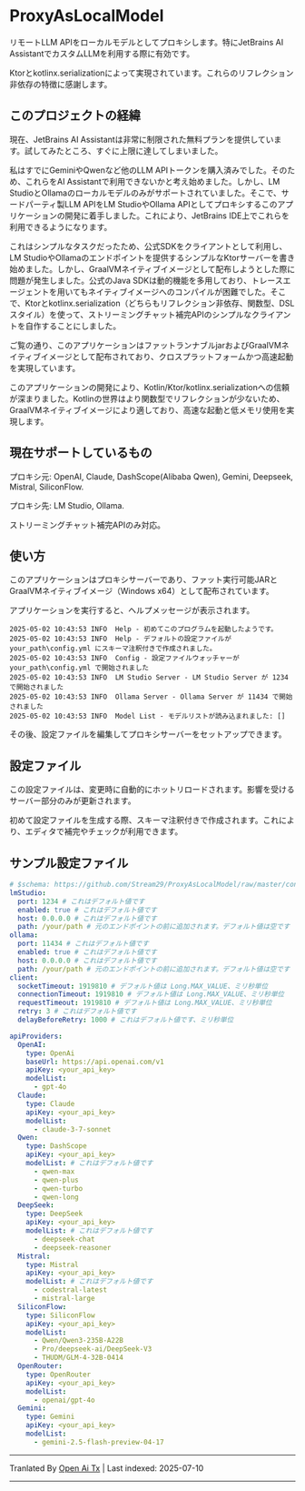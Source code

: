# ProxyAsLocalModel

リモートLLM APIをローカルモデルとしてプロキシします。特にJetBrains AI AssistantでカスタムLLMを利用する際に有効です。

Ktorとkotlinx.serializationによって実現されています。これらのリフレクション非依存の特徴に感謝します。

## このプロジェクトの経緯

現在、JetBrains AI Assistantは非常に制限された無料プランを提供しています。試してみたところ、すぐに上限に達してしまいました。

私はすでにGeminiやQwenなど他のLLM APIトークンを購入済みでした。そのため、これらをAI Assistantで利用できないかと考え始めました。しかし、LM StudioとOllamaのローカルモデルのみがサポートされていました。そこで、サードパーティ製LLM APIをLM StudioやOllama APIとしてプロキシするこのアプリケーションの開発に着手しました。これにより、JetBrains IDE上でこれらを利用できるようになります。

これはシンプルなタスクだったため、公式SDKをクライアントとして利用し、LM StudioやOllamaのエンドポイントを提供するシンプルなKtorサーバーを書き始めました。しかし、GraalVMネイティブイメージとして配布しようとした際に問題が発生しました。公式のJava SDKは動的機能を多用しており、トレースエージェントを用いてもネイティブイメージへのコンパイルが困難でした。そこで、Ktorとkotlinx.serialization（どちらもリフレクション非依存、関数型、DSLスタイル）を使って、ストリーミングチャット補完APIのシンプルなクライアントを自作することにしました。

ご覧の通り、このアプリケーションはファットランナブルjarおよびGraalVMネイティブイメージとして配布されており、クロスプラットフォームかつ高速起動を実現しています。

このアプリケーションの開発により、Kotlin/Ktor/kotlinx.serializationへの信頼が深まりました。Kotlinの世界はより関数型でリフレクションが少ないため、GraalVMネイティブイメージにより適しており、高速な起動と低メモリ使用を実現します。

## 現在サポートしているもの

プロキシ元: OpenAI, Claude, DashScope(Alibaba Qwen), Gemini, Deepseek, Mistral, SiliconFlow.

プロキシ先: LM Studio, Ollama.

ストリーミングチャット補完APIのみ対応。
## 使い方

このアプリケーションはプロキシサーバーであり、ファット実行可能JARとGraalVMネイティブイメージ（Windows x64）として配布されています。

アプリケーションを実行すると、ヘルプメッセージが表示されます。

```
2025-05-02 10:43:53 INFO  Help - 初めてこのプログラムを起動したようです。
2025-05-02 10:43:53 INFO  Help - デフォルトの設定ファイルが your_path\config.yml にスキーマ注釈付きで作成されました。
2025-05-02 10:43:53 INFO  Config - 設定ファイルウォッチャーが your_path\config.yml で開始されました
2025-05-02 10:43:53 INFO  LM Studio Server - LM Studio Server が 1234 で開始されました
2025-05-02 10:43:53 INFO  Ollama Server - Ollama Server が 11434 で開始されました
2025-05-02 10:43:53 INFO  Model List - モデルリストが読み込まれました: []
```

その後、設定ファイルを編集してプロキシサーバーをセットアップできます。

## 設定ファイル

この設定ファイルは、変更時に自動的にホットリロードされます。影響を受けるサーバー部分のみが更新されます。

初めて設定ファイルを生成する際、スキーマ注釈付きで作成されます。これにより、エディタで補完やチェックが利用できます。
## サンプル設定ファイル

```yaml
# $schema: https://github.com/Stream29/ProxyAsLocalModel/raw/master/config_v3.schema.json
lmStudio:
  port: 1234 # これはデフォルト値です
  enabled: true # これはデフォルト値です
  host: 0.0.0.0 # これはデフォルト値です
  path: /your/path # 元のエンドポイントの前に追加されます。デフォルト値は空です
ollama:
  port: 11434 # これはデフォルト値です
  enabled: true # これはデフォルト値です
  host: 0.0.0.0 # これはデフォルト値です
  path: /your/path # 元のエンドポイントの前に追加されます。デフォルト値は空です
client:
  socketTimeout: 1919810 # デフォルト値は Long.MAX_VALUE、ミリ秒単位
  connectionTimeout: 1919810 # デフォルト値は Long.MAX_VALUE、ミリ秒単位
  requestTimeout: 1919810 # デフォルト値は Long.MAX_VALUE、ミリ秒単位
  retry: 3 # これはデフォルト値です
  delayBeforeRetry: 1000 # これはデフォルト値です、ミリ秒単位

apiProviders:
  OpenAI:
    type: OpenAi
    baseUrl: https://api.openai.com/v1
    apiKey: <your_api_key>
    modelList:
      - gpt-4o
  Claude:
    type: Claude
    apiKey: <your_api_key>
    modelList:
      - claude-3-7-sonnet
  Qwen:
    type: DashScope
    apiKey: <your_api_key>
    modelList: # これはデフォルト値です
      - qwen-max
      - qwen-plus
      - qwen-turbo
      - qwen-long
  DeepSeek:
    type: DeepSeek
    apiKey: <your_api_key>
    modelList: # これはデフォルト値です
      - deepseek-chat
      - deepseek-reasoner
  Mistral:
    type: Mistral
    apiKey: <your_api_key>
    modelList: # これはデフォルト値です
      - codestral-latest
      - mistral-large
  SiliconFlow:
    type: SiliconFlow
    apiKey: <your_api_key>
    modelList:
      - Qwen/Qwen3-235B-A22B
      - Pro/deepseek-ai/DeepSeek-V3
      - THUDM/GLM-4-32B-0414
  OpenRouter:
    type: OpenRouter
    apiKey: <your_api_key>
    modelList:
      - openai/gpt-4o
  Gemini:
    type: Gemini
    apiKey: <your_api_key>
    modelList:
      - gemini-2.5-flash-preview-04-17
```

---

Tranlated By [Open Ai Tx](https://github.com/OpenAiTx/OpenAiTx) | Last indexed: 2025-07-10

---